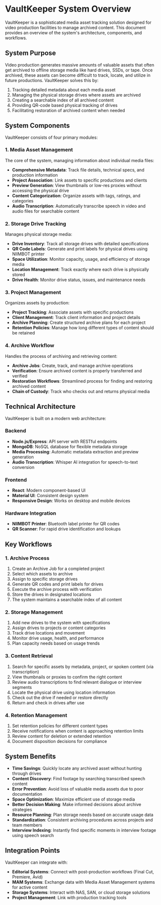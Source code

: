 # VaultKeeper System Overview

VaultKeeper is a sophisticated media asset tracking solution designed for video production facilities to manage archived content. This document provides an overview of the system's architecture, components, and workflows.

## System Purpose

Video production generates massive amounts of valuable assets that often get archived to offline storage media like hard drives, SSDs, or tape. Once archived, these assets can become difficult to track, locate, and utilize in future productions. VaultKeeper solves this by:

1. Tracking detailed metadata about each media asset
2. Managing the physical storage drives where assets are archived
3. Creating a searchable index of all archived content
4. Providing QR-code based physical tracking of drives
5. Facilitating restoration of archived content when needed

## System Components

VaultKeeper consists of four primary modules:

### 1. Media Asset Management

The core of the system, managing information about individual media files:

- **Comprehensive Metadata**: Track file details, technical specs, and production information
- **Project Association**: Link assets to specific productions and clients
- **Preview Generation**: View thumbnails or low-res proxies without accessing the physical drive
- **Content Categorization**: Organize assets with tags, ratings, and categories
- **Audio Transcription**: Automatically transcribe speech in video and audio files for searchable content

### 2. Storage Drive Tracking

Manages physical storage media:

- **Drive Inventory**: Track all storage drives with detailed specifications
- **QR Code Labels**: Generate and print labels for physical drives using NIIMBOT printer
- **Space Utilization**: Monitor capacity, usage, and efficiency of storage media
- **Location Management**: Track exactly where each drive is physically stored
- **Drive Health**: Monitor drive status, issues, and maintenance needs

### 3. Project Management

Organizes assets by production:

- **Project Tracking**: Associate assets with specific productions
- **Client Management**: Track client information and project details
- **Archive Planning**: Create structured archive plans for each project
- **Retention Policies**: Manage how long different types of content should be retained

### 4. Archive Workflow

Handles the process of archiving and retrieving content:

- **Archive Jobs**: Create, track, and manage archive operations
- **Verification**: Ensure archived content is properly transferred and verified
- **Restoration Workflows**: Streamlined process for finding and restoring archived content
- **Chain of Custody**: Track who checks out and returns physical media

## Technical Architecture

VaultKeeper is built on a modern web architecture:

### Backend
- **Node.js/Express**: API server with RESTful endpoints
- **MongoDB**: NoSQL database for flexible metadata storage
- **Media Processing**: Automatic metadata extraction and preview generation
- **Audio Transcription**: Whisper AI integration for speech-to-text conversion

### Frontend
- **React**: Modern component-based UI
- **Material UI**: Consistent design system
- **Responsive Design**: Works on desktop and mobile devices

### Hardware Integration
- **NIIMBOT Printer**: Bluetooth label printer for QR codes
- **QR Scanner**: For rapid drive identification and lookups

## Key Workflows

### 1. Archive Process

1. Create an Archive Job for a completed project
2. Select which assets to archive
3. Assign to specific storage drives
4. Generate QR codes and print labels for drives
5. Execute the archive process with verification
6. Store the drives in designated locations
7. The system maintains a searchable index of all content

### 2. Storage Management

1. Add new drives to the system with specifications
2. Assign drives to projects or content categories
3. Track drive locations and movement
4. Monitor drive usage, health, and performance
5. Plan capacity needs based on usage trends

### 3. Content Retrieval

1. Search for specific assets by metadata, project, or spoken content (via transcription)
2. View thumbnails or proxies to confirm the right content
3. Review audio transcriptions to find relevant dialogue or interview segments
4. Locate the physical drive using location information
5. Check out the drive if needed or restore directly
6. Return and check in drives after use

### 4. Retention Management

1. Set retention policies for different content types
2. Receive notifications when content is approaching retention limits
3. Review content for deletion or extended retention
4. Document disposition decisions for compliance

## System Benefits

- **Time Savings**: Quickly locate any archived asset without hunting through drives
- **Content Discovery**: Find footage by searching transcribed speech content
- **Error Prevention**: Avoid loss of valuable media assets due to poor documentation
- **Space Optimization**: Maximize efficient use of storage media
- **Better Decision Making**: Make informed decisions about archive strategies
- **Resource Planning**: Plan storage needs based on accurate usage data
- **Standardization**: Consistent archiving procedures across projects and team members
- **Interview Indexing**: Instantly find specific moments in interview footage using speech search

## Integration Points

VaultKeeper can integrate with:

- **Editorial Systems**: Connect with post-production workflows (Final Cut, Premiere, Avid)
- **MAM Systems**: Exchange data with Media Asset Management systems for active content
- **Storage Systems**: Interact with NAS, SAN, or cloud storage solutions
- **Project Management**: Link with production tracking tools